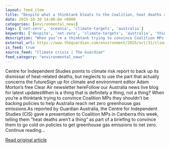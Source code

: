 ```yaml
---
layout: feed_item
title: "Despite what a thinktank bleats to the Coalition, heat deaths are in fact ‘a thing’ | Temperature Check"
date: 2025-10-30 14:00:04 +0000
categories: [environmental_news]
tags: ['net-zero', 'oceania', 'climate-targets', 'australia']
keywords: ['despite', 'net-zero', 'climate-targets', 'australia', 'thinktank', 'what', 'oceania']
description: "When you’re a thinktank trying to convince Coalition MPs they shouldn’t be backing policies to help Australia reach net zero greenhouse gas emissions"
external_url: https://www.theguardian.com/environment/2025/oct/31/climate-risk-heat-deaths-fact-despite-coalition-thinktank
is_feed: true
source_feed: "Climate crisis | The Guardian"
feed_category: "environmental_news"
---
```


Centre for Independent Studies points to climate risk report to back up its dismissal of heat-related deaths, but neglects to use the part that actually concerns the futureSign up for climate and environment editor Adam Morton’s free Clear Air newsletter hereFollow our Australia news live blog for latest updatesWhen is a thing that is definitely a thing, not a thing? When you’re a thinktank trying to convince Coalition MPs they shouldn’t be backing policies to help Australia reach net zero greenhouse gas emissions.As reported by Guardian Australia, the Centre for Independent Studies (CIS) gave a presentation to Coalition MPs in Canberra this week, telling them “heat deaths aren’t a thing” as part of a briefing to convince them to go cold on policies to get greenhouse gas emissions to net zero. Continue reading...

[Read original article](https://www.theguardian.com/environment/2025/oct/31/climate-risk-heat-deaths-fact-despite-coalition-thinktank)
